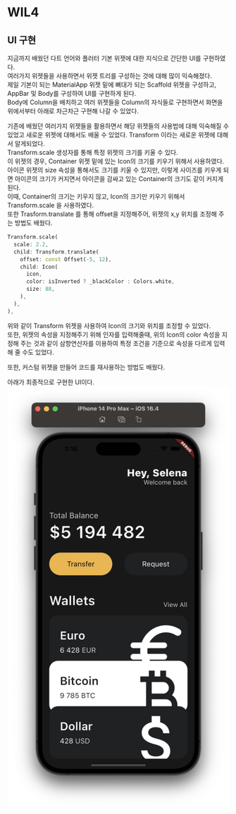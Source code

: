 # WIL4

## UI 구현

지금까지 배웠던 다트 언어와 플러터 기본 위젯에 대한 지식으로 간단한 UI를 구현하였다.  
여러가지 위젯들을 사용하면서 위젯 트리를 구성하는 것에 대해 많이 익숙해졌다.  
제일 기본이 되는 MaterialApp 위젯 밑에 뼈대가 되는 Scaffold 위젯을 구성하고, AppBar 및 Body를 구성하여 UI를 구현하게 된다.  
Body에 Column을 배치하고 여러 위젯들을 Column의 자식들로 구현하면서 화면을 위에서부터 아래로 차근차근 구현해 나갈 수 있었다.

기존에 배웠던 여러가지 위젯들을 활용하면서 해당 위젯들의 사용법에 대해 익숙해질 수 있었고 새로운 위젯에 대해서도 배울 수 있었다.
Transform 이라는 새로운 위젯에 대해서 알게되었다.  
Transform.scale 생성자를 통해 특정 위젯의 크기를 키울 수 있다.  
이 위젯의 경우, Container 위젯 밑에 있는 Icon의 크기를 키우기 위해서 사용하였다.  
아이콘 위젯의 size 속성을 통해서도 크기를 키울 수 있지만, 이렇게 사이즈를 키우게 되면 아이콘의 크기가 커지면서 아이콘을 감싸고 있는 Container의 크기도 같이 커지게 된다.  
이때, Container의 크기는 키우지 않고, Icon의 크기만 키우기 위해서 Transform.scale 을 사용하였다.  
또한 Trasform.translate 를 통해 offset을 지정해주어, 위젯의 x,y 위치를 조정해 주는 방법도 배웠다.

```dart
Transform.scale(
  scale: 2.2,
  child: Transform.translate(
    offset: const Offset(-5, 12),
    child: Icon(
      icon,
      color: isInverted ? _blackColor : Colors.white,
      size: 88,
    ),
  ),
),
```

위와 같이 Transform 위젯을 사용하여 Icon의 크기와 위치를 조정할 수 있었다.  
또한, 위젯의 속성을 지정해주기 위해 인자를 입력해줄때,
위의 Icon의 color 속성을 지정해 주는 것과 같이 삼항연산자를 이용하여
특정 조건을 기준으로 속성을 다르게 입력해 줄 수도 있었다.

또한, 커스텀 위젯을 만들어 코드를 재사용하는 방법도 배웠다.

아래가 최종적으로 구현한 UI이다.
![week4_UI](./img/week4_UI.png)
